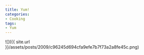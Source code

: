 ```yaml
---
title: Yum!
categories:
- Cooking
tags:
- Yum
---
```


![]({{ site.url }}/assets/posts/2009/c96245d694cfa9efe7b7f73a2a8fe45c.png)
